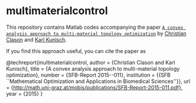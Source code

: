 # multimaterialcontrol

This repository contains Matlab codes accompanying the paper [``A convex analysis approach to multi-material topology optimization``](https://www.uni-due.de/~adf040p/preprints/MultiMaterialControl.pdf) by [Christian Clason](http://udue.de/clason) and [Karl Kunisch](http://math.uni-graz.at/kunisch).

If you find this approach useful, you can cite the paper as

@techreport{multimaterialcontrol,
    author = {Christian Clason and Karl Kunisch},
    title = {A convex analysis approach to multi-material topology optimization},
    number = {SFB-Report 2015--011},
    institution = {{SFB ``Mathematical Optimization and Applications in Biomedical Sciences''}},
    url = {http://math.uni-graz.at/mobis/publications/SFB-Report-2015-011.pdf},
    year = {2015}
}

